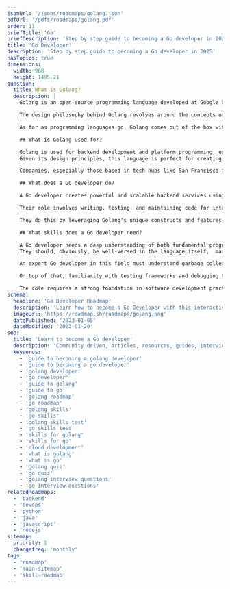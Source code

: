 ```yaml
---
jsonUrl: '/jsons/roadmaps/golang.json'
pdfUrl: '/pdfs/roadmaps/golang.pdf'
order: 11
briefTitle: 'Go'
briefDescription: 'Step by step guide to becoming a Go developer in 2025'
title: 'Go Developer'
description: 'Step by step guide to becoming a Go developer in 2025'
hasTopics: true
dimensions:
  width: 968
  height: 1495.21
question:
  title: What is Golang?
  description: |
    Golang is an open-source programming language developed at Google by developers like Rob Pike. As an interesting trivia fact, Golang is often referred to as "the go language".

    The design philosophy behind Golang revolves around the concepts of simplicity, efficiency, and performance, making it a great tool for software development. In fact, Go code is compiled, meaning that it needs to be translated into machine code before execution making it run much faster than scripting/interpreted code.

    As far as programming languages go, Golang comes out of the box with a mature standard library (meaning it's capable of doing pretty much anything you want without needing extra modules) and a clean syntax that focuses on clarity. Golang is designed to provide an efficient programming environment with built-in garbage collection and strong support for concurrent programming, which is essential if you're building complex systems and scalable services.

    ## What is Golang used for?

    Golang is used for backend development and platform programming, especially in scenarios that demand efficiency and scalability.
    Given its design principles, this language is perfect for creating microservices, APIs, and other server-side applications that demand stable operations and proper resource management. The language has a very powerful concurrency model, making it intuitive and well-suited for developing software that can handle large-scale data processing and network operations.

    Companies, especially those based in tech hubs like San Francisco and New York (such as Uber, Dropbox, Trivago and others), use Golang to build scalable and very performant services that integrate well with other technologies and provide the high-performing backend they need. Enabling a smooth process from start to finish.

    ## What does a Go developer do?

    A Go developer creates powerful and scalable backend services using the Go language.

    Their role involves writing, testing, and maintaining code for integration systems (taking information from one system and sending it into another one), building RESTful microservices, and other types of backend (or server-side) solutions.

    They do this by leveraging Golang's unique constructs and features to structure programs effectively. Beyond this, one of the major tasks for Go developers is to focus on optimizing code efficiency, developing K8 operators, and building small dev tools. In other words, short of frontend development, Go devs can build pretty much anything.

    ## What skills does a Go developer need?

    A Go developer needs a deep understanding of both fundamental programming concepts and the unique features of Golang. 
    They should, obviously, be well-versed in the language itself,  managing pointers, as well as understanding how to use its mature standard library.

    An expert Go developer in this field must understand garbage collection and how to optimize code for high performance and scalability given how these are major design pillars for Go.

    On top of that, familiarity with testing frameworks and debugging tools is also essential to ensure that applications are both reliable and efficient. Many companies assess these skills during interviews by asking a variety of [Golang interview questions](https://roadmap.sh/questions/golang) that explore topics like concurrency, data structures, and the integration of Golang with other languages and technologies.

    The role requires a strong foundation in software development practices (i.e. version control, code smells, unit testing, etc) as well as a willingness to continuously learn and adapt to new tools and techniques to survive in the constantly evolving tech environment.
schema:
  headline: 'Go Developer Roadmap'
  description: 'Learn how to become a Go Developer with this interactive step by step guide in 2025. We also have resources and short descriptions attached to the roadmap items so you can get everything you want to learn in one place.'
  imageUrl: 'https://roadmap.sh/roadmaps/golang.png'
  datePublished: '2023-01-05'
  dateModified: '2023-01-20'
seo:
  title: 'Learn to become a Go developer'
  description: 'Community driven, articles, resources, guides, interview questions, quizzes for Go development. Learn to become a modern Go developer by following the steps, skills, resources and guides listed in this roadmap.'
  keywords:
    - 'guide to becoming a golang developer'
    - 'guide to becoming a go developer'
    - 'golang developer'
    - 'go developer'
    - 'guide to golang'
    - 'guide to go'
    - 'golang roadmap'
    - 'go roadmap'
    - 'golang skills'
    - 'go skills'
    - 'golang skills test'
    - 'go skills test'
    - 'skills for golang'
    - 'skills for go'
    - 'cloud development'
    - 'what is golang'
    - 'what is go'
    - 'golang quiz'
    - 'go quiz'
    - 'golang interview questions'
    - 'go interview questions'
relatedRoadmaps:
  - 'backend'
  - 'devops'
  - 'python'
  - 'java'
  - 'javascript'
  - 'nodejs'
sitemap:
  priority: 1
  changefreq: 'monthly'
tags:
  - 'roadmap'
  - 'main-sitemap'
  - 'skill-roadmap'
---
```


